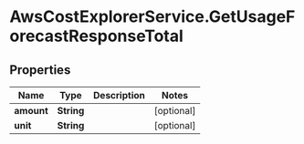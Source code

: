 # AwsCostExplorerService.GetUsageForecastResponseTotal

## Properties

Name | Type | Description | Notes
------------ | ------------- | ------------- | -------------
**amount** | **String** |  | [optional] 
**unit** | **String** |  | [optional] 



